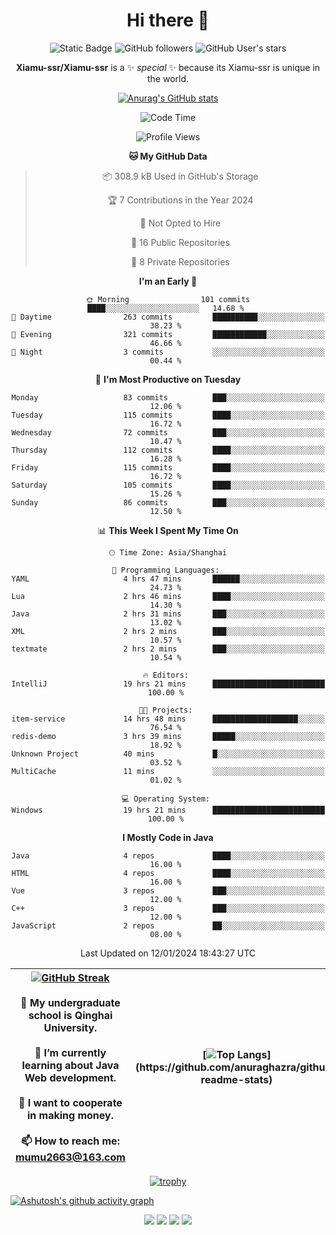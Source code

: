 
<!--

Here are some ideas to get you started:

- 🔭 I’m currently working on ...
- 🌱 I’m currently learning ...
- 👯 I’m looking to collaborate on ...
- 🤔 I’m looking for help with ...
- 💬 Ask me about ...
- 📫 How to reach me: ...
- 😄 Pronouns: ...
- ⚡ Fun fact: ...
-->

<div align=center>
  <div>
    
  # Hi there 👋
  ![Static Badge](https://img.shields.io/badge/build-pass-green)
  ![GitHub followers](https://img.shields.io/github/followers/Xiamu-ssr)
  ![GitHub User's stars](https://img.shields.io/github/stars/Xiamu-ssr)

  **Xiamu-ssr/Xiamu-ssr** is a ✨ _special_ ✨ because its Xiamu-ssr is unique in the world.
  </div>
</div>

<div align="center">

  [![Anurag's GitHub stats](https://github-readme-stats.vercel.app/api?username=Xiamu-ssr&count_private=true&show_icons=true&theme=ambient_gradient)](https://github.com/anuraghazra/github-readme-stats)

  <!--START_SECTION:waka-->
![Code Time](http://img.shields.io/badge/Code%20Time-206%20hrs%2037%20mins-blue)

![Profile Views](http://img.shields.io/badge/Profile%20Views-0-blue)

**🐱 My GitHub Data** 

> 📦 308.9 kB Used in GitHub's Storage 
 > 
> 🏆 7 Contributions in the Year 2024
 > 
> 🚫 Not Opted to Hire
 > 
> 📜 16 Public Repositories 
 > 
> 🔑 8 Private Repositories 
 > 
**I'm an Early 🐤** 

```text
🌞 Morning                101 commits         ████░░░░░░░░░░░░░░░░░░░░░   14.68 % 
🌆 Daytime                263 commits         ██████████░░░░░░░░░░░░░░░   38.23 % 
🌃 Evening                321 commits         ████████████░░░░░░░░░░░░░   46.66 % 
🌙 Night                  3 commits           ░░░░░░░░░░░░░░░░░░░░░░░░░   00.44 % 
```
📅 **I'm Most Productive on Tuesday** 

```text
Monday                   83 commits          ███░░░░░░░░░░░░░░░░░░░░░░   12.06 % 
Tuesday                  115 commits         ████░░░░░░░░░░░░░░░░░░░░░   16.72 % 
Wednesday                72 commits          ███░░░░░░░░░░░░░░░░░░░░░░   10.47 % 
Thursday                 112 commits         ████░░░░░░░░░░░░░░░░░░░░░   16.28 % 
Friday                   115 commits         ████░░░░░░░░░░░░░░░░░░░░░   16.72 % 
Saturday                 105 commits         ████░░░░░░░░░░░░░░░░░░░░░   15.26 % 
Sunday                   86 commits          ███░░░░░░░░░░░░░░░░░░░░░░   12.50 % 
```


📊 **This Week I Spent My Time On** 

```text
🕑︎ Time Zone: Asia/Shanghai

💬 Programming Languages: 
YAML                     4 hrs 47 mins       ██████░░░░░░░░░░░░░░░░░░░   24.73 % 
Lua                      2 hrs 46 mins       ████░░░░░░░░░░░░░░░░░░░░░   14.30 % 
Java                     2 hrs 31 mins       ███░░░░░░░░░░░░░░░░░░░░░░   13.02 % 
XML                      2 hrs 2 mins        ███░░░░░░░░░░░░░░░░░░░░░░   10.57 % 
textmate                 2 hrs 2 mins        ███░░░░░░░░░░░░░░░░░░░░░░   10.54 % 

🔥 Editors: 
IntelliJ                 19 hrs 21 mins      █████████████████████████   100.00 % 

🐱‍💻 Projects: 
item-service             14 hrs 48 mins      ███████████████████░░░░░░   76.54 % 
redis-demo               3 hrs 39 mins       █████░░░░░░░░░░░░░░░░░░░░   18.92 % 
Unknown Project          40 mins             █░░░░░░░░░░░░░░░░░░░░░░░░   03.52 % 
MultiCache               11 mins             ░░░░░░░░░░░░░░░░░░░░░░░░░   01.02 % 

💻 Operating System: 
Windows                  19 hrs 21 mins      █████████████████████████   100.00 % 
```

**I Mostly Code in Java** 

```text
Java                     4 repos             ████░░░░░░░░░░░░░░░░░░░░░   16.00 % 
HTML                     4 repos             ████░░░░░░░░░░░░░░░░░░░░░   16.00 % 
Vue                      3 repos             ███░░░░░░░░░░░░░░░░░░░░░░   12.00 % 
C++                      3 repos             ███░░░░░░░░░░░░░░░░░░░░░░   12.00 % 
JavaScript               2 repos             ██░░░░░░░░░░░░░░░░░░░░░░░   08.00 % 
```




 Last Updated on 12/01/2024 18:43:27 UTC
<!--END_SECTION:waka-->

</div>


<div align="center">

| [![GitHub Streak](https://streak-stats.demolab.com?user=Xiamu-ssr&theme=blood)](https://git.io/streak-stats) <br/><br/> 🔭 My undergraduate school is Qinghai University. <br/><br/> 🌱 I’m currently learning about Java Web development. <br/><br> 👯 I want to cooperate in making money. <br/><br/> 📫 How to reach me: mumu2663@163.com | [![Top Langs](https://github-readme-stats.vercel.app/api/top-langs/?username=Xiamu-ssr&layout=donut&langs_count=16&text_color=000&icon_color=fff&theme=graywhite")](https://github.com/anuraghazra/github-readme-stats) |
| ----- | --- |
  
</div>

<!--

[![Readme Card](https://github-readme-stats.vercel.app/api/pin/?username=Xiamu-ssr&repo=OMP-DFSG&theme=graywhite)](https://github.com/anuraghazra/github-readme-stats)

-->

<div align="center">

[![trophy](https://github-profile-trophy.vercel.app/?username=Xiamu-ssr&row=1&theme=onedark)](https://github.com/ryo-ma/github-profile-trophy)
  
</div>

[![Ashutosh's github activity graph](https://github-readme-activity-graph.vercel.app/graph?username=Xiamu-ssr&theme=react)](https://github.com/ashutosh00710/github-readme-activity-graph)

<div align="center">

[![](https://stats.justsong.cn/api/leetcode/?username=xiamusss&cn=true&theme=vue)](https://leetcode.cn/u/xiamusss/)
[![](https://stats.justsong.cn/api/zhihu?username=1138882663&theme=vue)](https://www.zhihu.com/people/1138882663)
[![](https://stats.justsong.cn/api/bilibili/?id=1398826277&theme=vue)](https://space.bilibili.com/1398826277)
[![](https://stats.justsong.cn/api/csdn?id=m0_51390969&theme=vue)](https://blog.csdn.net/m0_51390969)
  
</div>





